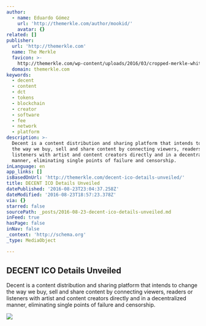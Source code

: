 ```yaml
---
author:
  - name: Eduardo Gómez
    url: 'http://themerkle.com/author/mookid/'
    avatar: {}
related: []
publisher:
  url: 'http://themerkle.com'
  name: The Merkle
  favicon: >-
    http://themerkle.com/wp-content/uploads/2016/03/cropped-merkle-white-1-192x192.png
  domain: themerkle.com
keywords:
  - decent
  - content
  - dct
  - tokens
  - blockchain
  - creator
  - software
  - fee
  - network
  - platform
description: >-
  Decent is a content distribution and sharing platform that intends to change
  the way we buy, sell and share content by connecting viewers, readers or
  listeners with artist and content creators directly and in a decentralized
  manner, eliminating single points of failure and censorship.
inLanguage: en
app_links: []
isBasedOnUrl: 'http://themerkle.com/decent-ico-details-unveiled/'
title: DECENT ICO Details Unveiled
datePublished: '2016-08-23T23:04:37.258Z'
dateModified: '2016-08-23T18:57:23.378Z'
via: {}
starred: false
sourcePath: _posts/2016-08-23-decent-ico-details-unveiled.md
inFeed: true
hasPage: false
inNav: false
_context: 'http://schema.org'
_type: MediaObject

---
```

<article style=""><h1>DECENT ICO Details Unveiled</h1><p>Decent is a content distribution and sharing platform that intends to change the way we buy, sell and share content by connecting viewers, readers or listeners with artist and content creators directly and in a decentralized manner, eliminating single points of failure and censorship.</p><img src="http://themerkle.com/wp-content/uploads/2016/08/DECENT.png" /></article>
